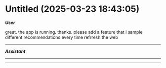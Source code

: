 <!-- Generated by SpecStory -->

# Untitled (2025-03-23 18:43:05)

_**User**_

great. the app is running.  thanks. please add a feature that i sample different recommendations every time refrresh the web

---

_**Assistant**_



---



---

